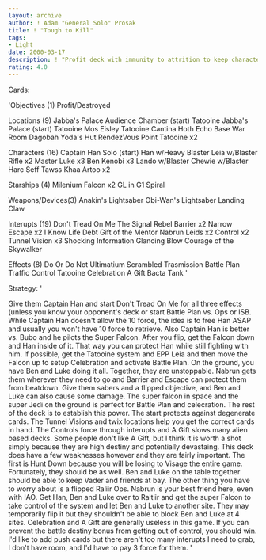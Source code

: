 ```yaml
---
layout: archive
author: ! Adam "General Solo" Prosak
title: ! "Tough to Kill"
tags:
- Light
date: 2000-03-17
description: ! "Profit deck with immunity to attrition to keep characters on the table to keep Profit damage consistent"
rating: 4.0
---
```

Cards: 

'Objectives (1)
Profit/Destroyed

Locations (9)
Jabba's Palace Audience Chamber (start)
Tatooine Jabba's Palace (start)
Tatooine Mos Eisley
Tatooine Cantina
Hoth Echo Base War Room
Dagobah Yoda's Hut
RendezVous Point
Tatooine x2

Characters (16)
Captain Han Solo (start)
Han w/Heavy Blaster
Leia w/Blaster Rifle x2
Master Luke x3
Ben Kenobi x3
Lando w/Blaster
Chewie w/Blaster
Harc Seff
Tawss Khaa
Artoo x2

Starships (4)
Milenium Falcon x2
GL in G1
Spiral

Weapons/Devices(3)
Anakin's Lightsaber
Obi-Wan's Lightsaber
Landing Claw

Interupts (19)
Don't Tread On Me
The Signal
Rebel Barrier x2
Narrow Escape x2
I Know
Life Debt
Gift of the Mentor
Nabrun Leids x2
Control x2
Tunnel Vision x3
Shocking Information
Glancing Blow
Courage of the Skywalker

Effects (8)
Do Or Do Not
Ultimatium
Scrambled Trasmission
Battle Plan
Traffic Control
Tatooine Celebration
A Gift
Bacta Tank '

Strategy: '

Give them Captain Han and start Don't Tread On Me for all three effects (unless you know your opponent's deck or start Battle Plan vs. Ops or ISB.  While Captain Han doesn't allow the 10 force, the idea is to free Han ASAP and usually you won't have 10 force to retrieve.  Also Captain Han is better vs. Bubo and he pilots the Super Falcon.  After you flip, get the Falcon down and Han inside of it.  That way you can protect Han while still fighting with him.  If possible, get the Tatooine system and EPP Leia and then move the Falcon up to setup Celebration and activate Battle Plan.  On the ground, you have Ben and Luke doing it all.  Together, they are unstoppable.  Nabrun gets them wherever they need to go and Barrier and Escape can protect them from beatdown.  Give them sabers and a flipped objective, and Ben and Luke can also cause some damage.  The super falcon in space and the super Jedi on the ground is perfect for Battle Plan and celecration.  The rest of the deck is to establish this power.	The start protects against degenerate cards.  The Tunnel Visions and twix locations help you get the correct cards in hand.  The Controls force through interupts and A Gift slows many alien based decks.  Some people don't like A Gift, but I think it is worth a shot simply because they are high destiny and potentially devastaing.  This deck does have a few weaknesses however and they are fairly important.  The first is Hunt Down because you will be losing to Visage the entire game.	Fortunately, they should be as well.  Ben and Luke on the table together should be able to keep Vader and friends at bay.  The other thing you have to worry about is a flipped Raliir Ops.  Nabrun is your best friend here, even with IAO.  Get Han, Ben and Luke over to Raltiir and get the super Falcon to take control of the system and let Ben and Luke to another site.  They may temporarily flip it but they shouldn't be able to block Ben and Luke at 4 sites.  Celebration and A Gift are generally useless in this game.  If you can prevent the battle destiny bonus from getting out of control, you should win.  I'd like to add push cards but there aren't too many interupts I need to grab, I don't have room, and I'd have to pay 3 force for them. '